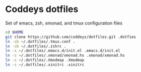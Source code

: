 Coddeys dotfiles
============
Set of emacs, zsh, xmonad, and tmux configuration files


```sh
cd $HOME
git clone https://github.com/coddeys/dotfiles.git .dotfies
ln -sb ~/.dotfiles/.tmux.conf .
ln -sb ~/.dotfiles/.zshrc .
ln -s ~/.dotfiles/.emacs.d/init.el .emacs.d/init.el
ln -s ~/.dotfiles/.xmonad/xmonad.hs .xmonad/xmonad.hs
ln -s ~/.dotfiles/.Xmodmap .Xmodmap
ln -s ~/.dotfiles/.xinitrc .xinitrc
```
